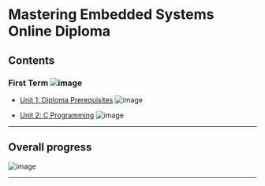 # Mastering Embedded Systems Online Diploma

## Contents

### First Term ![image](https://progress-bar.dev/20/?title=Done&color=bababa&width=120)

- [Unit 1: Diploma Prerequisites](https://github.com/Twixii99/Embedded-Systems-Diploma/tree/main/Unit%201:%20Prerequisites) ![image](https://progress-bar.dev/100/?title=No_Assignments&color=bababa&width=100)

- [Unit 2: C Programming](https://github.com/Twixii99/Embedded-Systems-Diploma/tree/main/Unit%202:%20C%20Programming) ![image](https://progress-bar.dev/6/?scale=20&title=Progress&color=bababa&width=120)

---

## Overall progress 
![image](https://progress-bar.dev/1/?scale=11&title=Terms&suffix=&width=230&color=aa00ff)


---